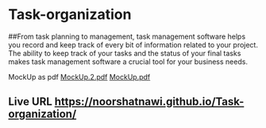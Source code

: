 # Task-organization

##From task planning to management, task management software helps you record and keep track of every bit of information related to your project. The ability to keep track of your tasks and the status of your final tasks makes task management software a crucial tool for your business needs.

MockUp as pdf [MockUp.2.pdf](https://github.com/NOORshatnawi/Task-organization/files/9454281/MockUp.2.pdf)
[MockUp.pdf](https://github.com/NOORshatnawi/Task-organization/files/9454284/MockUp.pdf)


## Live URL https://noorshatnawi.github.io/Task-organization/
